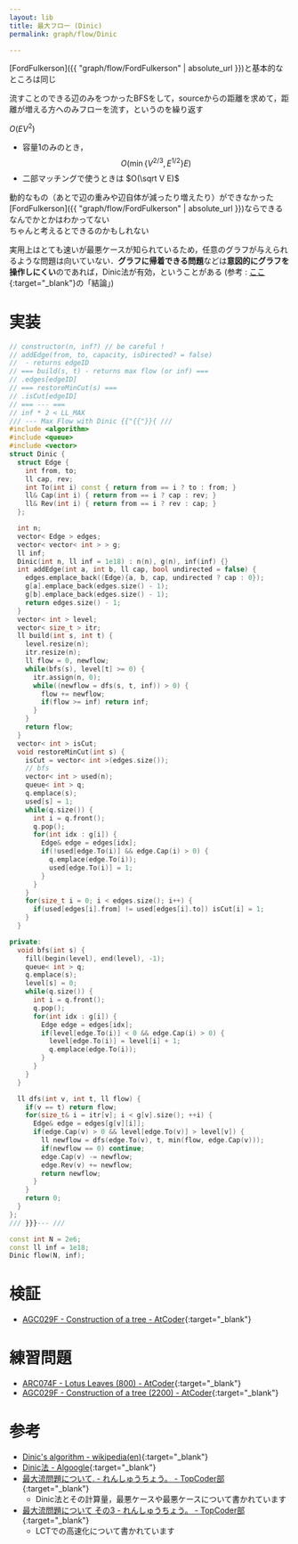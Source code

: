 ```yaml
---
layout: lib
title: 最大フロー (Dinic)
permalink: graph/flow/Dinic

---
```



[FordFulkerson]({{ "graph/flow/FordFulkerson" | absolute_url }})と基本的なところは同じ

流すことのできる辺のみをつかったBFSをして，sourceからの距離を求めて，距離が増える方へのみフローを流す，というのを繰り返す

$O(EV^2)$

* 容量1のみのとき， $$O(\min\{V^{2/3}, E^{1/2}\}E)$$
* 二部マッチングで使うときは $O(\sqrt V E)$

動的なもの（あとで辺の重みや辺自体が減ったり増えたり）ができなかった  
[FordFulkerson]({{ "graph/flow/FordFulkerson" | absolute_url }})ならできる  
なんでかとかはわかってない  
ちゃんと考えるとできるのかもしれない  

実用上はとても速いが最悪ケースが知られているため，任意のグラフが与えられるような問題は向いていない．**グラフに帰着できる問題**などは**意図的にグラフを操作しにくい**のであれば，Dinic法が有効，ということがある (参考 : [ここ](http://topcoder.g.hatena.ne.jp/Mi_Sawa/20140311){:target="_blank"}<!--_-->の「結論」)

# 実装


```cpp
// constructor(n, inf?) // be careful !
// addEdge(from, to, capacity, isDirected? = false)
//  - returns edgeID
// === build(s, t) - returns max flow (or inf) ===
// .edges[edgeID]
// === restoreMinCut(s) ===
// .isCut[edgeID]
// === --- ===
// inf * 2 < LL_MAX
/// --- Max Flow with Dinic {{"{{"}}{ ///
#include <algorithm>
#include <queue>
#include <vector>
struct Dinic {
  struct Edge {
    int from, to;
    ll cap, rev;
    int To(int i) const { return from == i ? to : from; }
    ll& Cap(int i) { return from == i ? cap : rev; }
    ll& Rev(int i) { return from == i ? rev : cap; }
  };

  int n;
  vector< Edge > edges;
  vector< vector< int > > g;
  ll inf;
  Dinic(int n, ll inf = 1e18) : n(n), g(n), inf(inf) {}
  int addEdge(int a, int b, ll cap, bool undirected = false) {
    edges.emplace_back((Edge){a, b, cap, undirected ? cap : 0});
    g[a].emplace_back(edges.size() - 1);
    g[b].emplace_back(edges.size() - 1);
    return edges.size() - 1;
  }
  vector< int > level;
  vector< size_t > itr;
  ll build(int s, int t) {
    level.resize(n);
    itr.resize(n);
    ll flow = 0, newflow;
    while(bfs(s), level[t] >= 0) {
      itr.assign(n, 0);
      while((newflow = dfs(s, t, inf)) > 0) {
        flow += newflow;
        if(flow >= inf) return inf;
      }
    }
    return flow;
  }
  vector< int > isCut;
  void restoreMinCut(int s) {
    isCut = vector< int >(edges.size());
    // bfs
    vector< int > used(n);
    queue< int > q;
    q.emplace(s);
    used[s] = 1;
    while(q.size()) {
      int i = q.front();
      q.pop();
      for(int idx : g[i]) {
        Edge& edge = edges[idx];
        if(!used[edge.To(i)] && edge.Cap(i) > 0) {
          q.emplace(edge.To(i));
          used[edge.To(i)] = 1;
        }
      }
    }
    for(size_t i = 0; i < edges.size(); i++) {
      if(used[edges[i].from] != used[edges[i].to]) isCut[i] = 1;
    }
  }

private:
  void bfs(int s) {
    fill(begin(level), end(level), -1);
    queue< int > q;
    q.emplace(s);
    level[s] = 0;
    while(q.size()) {
      int i = q.front();
      q.pop();
      for(int idx : g[i]) {
        Edge edge = edges[idx];
        if(level[edge.To(i)] < 0 && edge.Cap(i) > 0) {
          level[edge.To(i)] = level[i] + 1;
          q.emplace(edge.To(i));
        }
      }
    }
  }

  ll dfs(int v, int t, ll flow) {
    if(v == t) return flow;
    for(size_t& i = itr[v]; i < g[v].size(); ++i) {
      Edge& edge = edges[g[v][i]];
      if(edge.Cap(v) > 0 && level[edge.To(v)] > level[v]) {
        ll newflow = dfs(edge.To(v), t, min(flow, edge.Cap(v)));
        if(newflow == 0) continue;
        edge.Cap(v) -= newflow;
        edge.Rev(v) += newflow;
        return newflow;
      }
    }
    return 0;
  }
};
/// }}}--- ///

const int N = 2e6;
const ll inf = 1e18;
Dinic flow(N, inf);
```


# 検証

* [AGC029F - Construction of a tree - AtCoder](https://atcoder.jp/contests/agc029/submissions/3823160){:target="_blank"}<!--_-->

# 練習問題

* [ARC074F - Lotus Leaves (800) - AtCoder](https://atcoder.jp/contests/arc074/tasks/arc074_d){:target="_blank"}<!--_-->
* [AGC029F - Construction of a tree (2200) - AtCoder](https://atcoder.jp/contests/agc029/tasks/agc029_f){:target="_blank"}<!--_-->

# 参考

* [Dinic's algorithm - wikipedia(en)](https://en.wikipedia.org/wiki/Dinic%27s_algorithm){:target="_blank"}
* [Dinic法 - Algoogle](http://algoogle.hadrori.jp/algorithm/dinic.html){:target="_blank"}
* [最大流問題について. - れんしゅうちょう。 - TopCoder部](http://topcoder.g.hatena.ne.jp/Mi_Sawa/20140311){:target="_blank"}<!--_-->
  * Dinic法とその計算量，最悪ケースや最悪ケースについて書かれています
* [最大流問題について その3 - れんしゅうちょう。 - TopCoder部](http://topcoder.g.hatena.ne.jp/Mi_Sawa/20140320){:target="_blank"}<!--_-->
  * LCTでの高速化について書かれています

